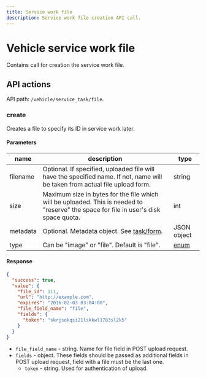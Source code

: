 ```yaml
---
title: Service work file
description: Service work file creation API call.
---
```


# Vehicle service work file

Contains call for creation the service work file.

## API actions

API path: `/vehicle/service_task/file`.

### create

Creates a file to specify its ID in service work later.

#### Parameters

| name     | description                                                                                                                           | type                     |
| -------- | ------------------------------------------------------------------------------------------------------------------------------------- | ------------------------ |
| filename | Optional. If specified, uploaded file will have the specified name. If not, name will be taken from actual file upload form.          | string                   |
| size     | Maximum size in bytes for the file which will be uploaded. This is needed to "reserve" the space for file in user's disk space quota. | int                      |
| metadata | Optional. Metadata object. See [task/form](../../../field-service/task/form/index.md#read).                                           | JSON object              |
| type     | Can be "image" or "file". Default is "file".                                                                                          | [enum](broken-reference) |

#### Response

```json
{
  "success": true,
  "value": {
    "file_id": 111,
    "url": "http://example.com",
    "expires": "2016-02-03 03:04:00",
    "file_field_name": "file",
    "fields": {
      "token": "skrjsokqsi21lskkwl1783sl2k5"
    }
  }
}
```

* `file_field_name` - string. Name for file field in POST upload request.
* `fields` - object. These fields should be passed as additional fields in POST upload request, field with a file must be the last one.
  * `token` - string. Used for authentication of upload.
